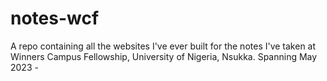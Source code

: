 # notes-wcf
A repo containing all the websites I've ever built for the notes I've taken at Winners Campus Fellowship, University of Nigeria, Nsukka. Spanning May 2023 -
